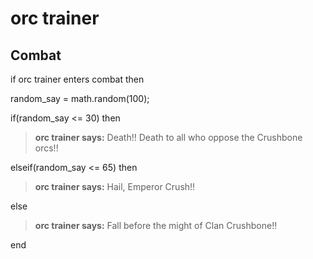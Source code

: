 # orc trainer
## Combat

if orc trainer enters combat  then


random_say = math.random(100);


if(random_say <= 30) then



>**orc trainer says:** Death!!  Death to all who oppose the Crushbone orcs!!


elseif(random_say <= 65) then



>**orc trainer says:** Hail, Emperor Crush!!


else



>**orc trainer says:** Fall before the might of Clan Crushbone!!

end
